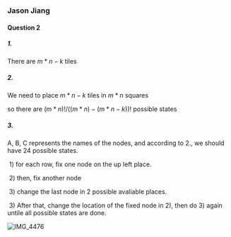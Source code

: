 

### Jason Jiang

#### Question 2

##### 1. 

There are $m*n-k$ tiles

##### 2.

We need to place $m*n - k$ tiles in $m*n$ squares

so there are $(m*n)!/((m*n) - (m*n - k))!$ possible states

##### 3.

A, B, C represents the names of the nodes, and according to 2., we should have 24 possible states.

​	1) for each row, fix one node on the up left place.

​	2) then, fix another node 

​	3) change the last node in 2 possible avaliable places.

​	3) After that, change the location of the fixed node in 2), then do 3) again untile all possible states are done.

![IMG_4476](/Users/Jason/Downloads/IMG_4476.JPG)